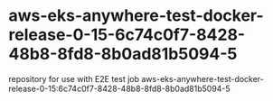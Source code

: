 # aws-eks-anywhere-test-docker-release-0-15-6c74c0f7-8428-48b8-8fd8-8b0ad81b5094-5
repository for use with E2E test job aws-eks-anywhere-test-docker-release-0-15:6c74c0f7-8428-48b8-8fd8-8b0ad81b5094-5
